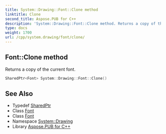 ```yaml
---
title: System::Drawing::Font::Clone method
linktitle: Clone
second_title: Aspose.PUB for C++
description: 'System::Drawing::Font::Clone method. Returns a copy of the current font in C++.'
type: docs
weight: 1700
url: /cpp/system.drawing/font/clone/
---
```

## Font::Clone method


Returns a copy of the current font.

```cpp
SharedPtr<Font> System::Drawing::Font::Clone()
```

## See Also

* Typedef [SharedPtr](../../../system/sharedptr/)
* Class [Font](../)
* Class [Font](../)
* Namespace [System::Drawing](../../)
* Library [Aspose.PUB for C++](../../../)
